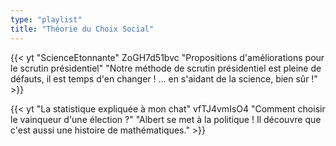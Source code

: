 ```yaml
---
type: "playlist"
title: "Théorie du Choix Social"
---
```



{{< yt "ScienceEtonnante" ZoGH7d51bvc "Propositions d'améliorations pour le scrutin présidentiel" "Notre méthode de scrutin présidentiel est pleine de défauts, il est temps d'en changer ! ... en s'aidant de la science, bien sûr !" >}}

{{< yt "La statistique expliquée à mon chat" vfTJ4vmIsO4 "Comment choisir le vainqueur d'une élection ?" "Albert se met à la politique ! Il découvre que c'est aussi une histoire de mathématiques." >}}
